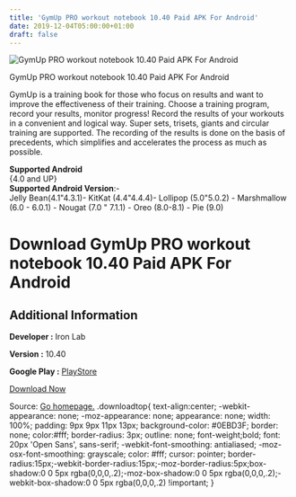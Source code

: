 ```yaml
---
title: 'GymUp PRO workout notebook 10.40 Paid APK For Android'
date: 2019-12-04T05:00:00+01:00
draft: false
---
```


![GymUp PRO workout notebook 10.40 Paid APK For Android](https://i0.wp.com/apkhome.net/wp-content/uploads/2019/12/GymUp-PRO-workout-notebook-10.40-Paid.png "GymUp PRO workout notebook 10.40 Paid APK For Android")

  

GymUp PRO workout notebook 10.40 Paid APK For Android

GymUp is a training book for those who focus on results and want to improve the effectiveness of their training. Choose a training program, record your results, monitor progress! Record the results of your workouts in a convenient and logical way. Super sets, trisets, giants and circular training are supported. The recording of the results is done on the basis of precedents, which simplifies and accelerates the process as much as possible.

**Supported Android**  
{4.0 and UP}  
**Supported Android Version**:-  
Jelly Bean(4.1"4.3.1)- KitKat (4.4"4.4.4)- Lollipop (5.0"5.0.2) - Marshmallow (6.0 - 6.0.1) - Nougat (7.0 " 7.1.1) - Oreo (8.0-8.1) - Pie (9.0)

Download GymUp PRO workout notebook 10.40 Paid APK For Android
==============================================================

Additional Information
----------------------

**Developer :** Iron Lab

**Version :** 10.40

**Google Play :** [PlayStore](https://play.google.com/store/apps/details?id=com.adaptech.gymup_pro)

  

[Download Now](https://store4app.co/post/gymup-pro-workout-notebook-10-40-paid-apk-for-android_1575391264)

  
Source: [Go homepage.](https://store4app.co/post/gymup-pro-workout-notebook-10-40-paid-apk-for-android_1575391264) .downloadtop{ text-align:center; -webkit-appearance: none; -moz-appearance: none; appearance: none; width: 100%; padding: 9px 9px 11px 13px; background-color: #0EBD3F; border: none; color:#fff; border-radius: 3px; outline: none; font-weight;bold; font: 20px 'Open Sans', sans-serif; -webkit-font-smoothing: antialiased; -moz-osx-font-smoothing: grayscale; color: #fff; cursor: pointer; border-radius:15px;-webkit-border-radius:15px;-moz-border-radius:5px;box-shadow:0 0 5px rgba(0,0,0,.2);-moz-box-shadow:0 0 5px rgba(0,0,0,.2);-webkit-box-shadow:0 0 5px rgba(0,0,0,.2) !important; }